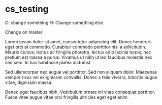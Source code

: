 # cs_testing

C: change something
H: Change something else

Change on master

Lorem ipsum dolor sit amet, consectetur adipiscing elit.
Donec hendrerit eget orci at commodo.
Curabitur commodo porttitor nisl a sollicitudin. 
Mauris cursus, lectus ac fringilla pharetra, lectus odio lacinia turpis, 
nec pretium est massa a purus. Vivamus ut nibh ut leo faucibus molestie 
nec sed sem. In hac habitasse platea dictumst.

Sed ullamcorper nec augue vel porttitor.
Sed non aliquam dolor.
Maecenas semper risus vel ex ignissim convallis.
Donec a felis viverra, lobortis augue vitae, dignissim massa.

Donec eget faucibus nibh.
Vestibulum ornare mi vitae consequat porttitor.
Fusce vitae augue vitae orci fringilla ultricies eget eget enim.

